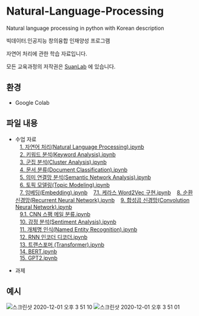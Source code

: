 # Natural-Language-Processing
Natural language processing in python with Korean description

빅데이터․인공지능 창의융합 인재양성 프로그램

자연어 처리에 관한 학습 자료입니다.

모든 교육과정의 저작권은 [SuanLab](http://suanlab.com) 에 있습니다.

## 환경
- Google Colab

## 파일 내용
- 수업 자료<br>
&nbsp;&nbsp;&nbsp;[1. 자연어 처리(Natural Language Processing).ipynb](https://www.youtube.com/watch?v=2e9wnwuAVv0&list=PL7ZVZgsnLwEEoHQAElEPg7l7T6nt25I3N)<br>
&nbsp;&nbsp;&nbsp;[2. 키워드 분석(Keyword Analysis).ipynb](https://www.youtube.com/watch?v=5P6nG8xHKbU&list=PL7ZVZgsnLwEEoHQAElEPg7l7T6nt25I3N&index=2)<br>
&nbsp;&nbsp;&nbsp;[3. 군집 분석(Cluster Analysis).ipynb](https://www.youtube.com/watch?v=YJSHBQj8zbU&list=PL7ZVZgsnLwEEoHQAElEPg7l7T6nt25I3N&index=3)<br>
&nbsp;&nbsp;&nbsp;[4. 문서 분류(Document Classification).ipynb](https://www.youtube.com/watch?v=xegxbgsnYko&list=PL7ZVZgsnLwEEoHQAElEPg7l7T6nt25I3N&index=4)<br>
&nbsp;&nbsp;&nbsp;[5. 의미 연결망 분석(Semantic Network Analysis).ipynb](https://www.youtube.com/watch?v=jnoKa44OZv8&list=PL7ZVZgsnLwEEoHQAElEPg7l7T6nt25I3N&index=5)<br>
&nbsp;&nbsp;&nbsp;[6. 토픽 모델링(Topic Modeling).ipynb](https://www.youtube.com/watch?v=Xt607xhpF6U&list=PL7ZVZgsnLwEEoHQAElEPg7l7T6nt25I3N&index=6)<br>
&nbsp;&nbsp;&nbsp;[7. 임베딩(Embedding).ipynb](https://www.youtube.com/watch?v=hR8Rvp-YNGg&list=PL7ZVZgsnLwEEoHQAElEPg7l7T6nt25I3N&index=7)
&nbsp;&nbsp;&nbsp;[7.1. 케라스 Word2Vec 구현.ipynb](https://www.youtube.com/watch?v=L4p-ju44spQ&list=PL7ZVZgsnLwEEoHQAElEPg7l7T6nt25I3N&index=10)
&nbsp;&nbsp;&nbsp;[8. 순환 신경망(Recurrent Neural Network).ipynb](https://www.youtube.com/watch?v=hGuUFVZ_tSs&list=PL7ZVZgsnLwEEoHQAElEPg7l7T6nt25I3N&index=8)
&nbsp;&nbsp;&nbsp;[9. 합성곱 신경망(Convolution Neural Network).ipynb](https://www.youtube.com/watch?v=2oFx3DPf_Uo&list=PL7ZVZgsnLwEEoHQAElEPg7l7T6nt25I3N&index=9)<br>
&nbsp;&nbsp;&nbsp;[9.1. CNN 스팸 메일 분류.ipynb](https://www.youtube.com/watch?v=QejZQ0Dh5x8&list=PL7ZVZgsnLwEEoHQAElEPg7l7T6nt25I3N&index=11)<br>
&nbsp;&nbsp;&nbsp;[10. 감정 분석(Sentiment Analysis).ipynb](https://www.youtube.com/watch?v=7GUoDHxN5NM&list=PL7ZVZgsnLwEEoHQAElEPg7l7T6nt25I3N&index=12)<br>
&nbsp;&nbsp;&nbsp;[11. 개체명 인식(Named Entity Recognition).ipynb](https://www.youtube.com/watch?v=XETjf2CX4xU&list=PL7ZVZgsnLwEEoHQAElEPg7l7T6nt25I3N&index=13)<br>
&nbsp;&nbsp;&nbsp;[12. RNN 인코더 디코더.ipynb](https://www.youtube.com/watch?v=aUsGQaqYYBk&list=PL7ZVZgsnLwEEoHQAElEPg7l7T6nt25I3N&index=14)<br>
&nbsp;&nbsp;&nbsp;[13. 트랜스포머 (Transformer).ipynb](https://www.youtube.com/watch?v=Izi9trF3nKY&list=PL7ZVZgsnLwEEoHQAElEPg7l7T6nt25I3N&index=15)<br>
&nbsp;&nbsp;&nbsp;[14. BERT.ipynb](https://www.youtube.com/watch?v=LEtLfx1dS7Q&list=PL7ZVZgsnLwEEoHQAElEPg7l7T6nt25I3N&index=16)<br>
&nbsp;&nbsp;&nbsp;[15. GPT2.ipynb](https://www.youtube.com/watch?v=t43qcsVydnY&list=PL7ZVZgsnLwEEoHQAElEPg7l7T6nt25I3N&index=17)<br>

- 과제


## 예시
![스크린샷 2020-12-01 오후 3 51 10](https://user-images.githubusercontent.com/42991070/100707262-bad94900-33ed-11eb-924a-2432ec0981f3.png)
![스크린샷 2020-12-01 오후 3 51 01](https://user-images.githubusercontent.com/42991070/100707263-bc0a7600-33ed-11eb-8e59-44666a63415e.png)
